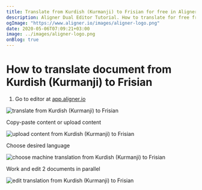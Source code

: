 ```yaml
---
title: Translate from Kurdish (Kurmanji) to Frisian for free in Aligner Editor
description: Aligner Dual Editor Tutorial. How to translate for free from Kurdish (Kurmanji) to Frisian. Aligner is multilingual document management platform. 
ogImage: "https://www.aligner.io/images/aligner-logo.png"
date: 2020-05-06T07:09:21+03:00
image: ../images/aligner-logo.png
onBlog: true
---
```


# How to translate document from Kurdish (Kurmanji) to Frisian

1. Go to editor at [app.aligner.io](https://app.aligner.io "Aligner App web page")

![translate from Kurdish (Kurmanji) to Frisian](../aligner-blank-editor.png "translate from Kurdish (Kurmanji) to Frisian")

Copy-paste content or upload content

![upload content from Kurdish (Kurmanji) to Frisian](../aligner-uploaded-document.png "upload content from Kurdish (Kurmanji) to Frisian")

Choose desired language

![choose machine translation from Kurdish (Kurmanji) to Frisian](../aligner-language-dropdown.png "choose machine translation from Kurdish (Kurmanji) to Frisian")

Work and edit 2 documents in parallel

![edit translation from Kurdish (Kurmanji) to Frisian](../aligner-double-sitded-editor.png "edit translation from Kurdish (Kurmanji) to Frisian")

